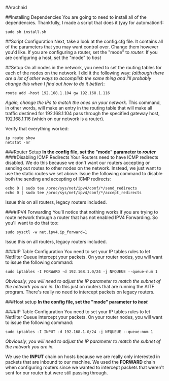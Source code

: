 #Arachnid

##Installing Dependencies
You are going to need to install all of the dependencies. Thankfully, I made a script that does it (yay for automation!):
	
	sudo sh install.sh

##Script Configuration
Next, take a look at the config.cfg file. It contains all of the parameters that you may want control over. Change them however you'd like.
If you are configuring a router, set the "mode" to *router*.
If you are configuring a host, set the "mode" to *host*

##Setup
On all nodes in the network, you need to set the routing tables for each of the nodes on the network. I did it the following way:
*(although there are a lot of other ways to accomplish the same thing and I'll probably change this when I find out how to do it better)*:

	route add -host 192.168.1.104 gw 192.168.1.116

*Again, change the IPs to match the ones on your network.*
This command, in other words, will make an entry in the routing table that will make all traffic destined for 192.168.1.104 pass through the specified gateway host, 192.168.1.116 (which on our network is a router). 

Verify that everything worked:

	ip route show
	netstat -nr

###Router Setup
**In the config file, set the "mode" parameter to *router***
####Disabling ICMP Redirects
Your Routers need to have ICMP redirects disabled. We do this because we don't want our routers accepting or sending out routes to other nodes on the network. Instead, we just want to use the static routes we set above. Issue the following command to disable both the sending and accepting of ICMP redirects:

	echo 0 | sudo tee /proc/sys/net/ipv4/conf/*/send_redirects
	echo 0 | sudo tee /proc/sys/net/ipv4/conf/*/accept_redirects

Issue this on all routers, legacy routers included.

####IPV4 Forwarding
You'll notice that nothing works if you are trying to route network through a router that has not enabled IPV4 Forwarding. So you'll want to do that too:

	sudo sysctl -w net.ipv4.ip_forward=1
Issue this on all routers, legacy routers included.

####IP Table Configuration
You need to set your IP tables rules to let Netfilter Queue intercept your packets. On your router nodes, you will want to issue the following command:

	sudo iptables -I FORWARD -d 192.168.1.0/24 -j NFQUEUE --queue-num 1

*Obviously, you will need to adjust the IP parameter to match the subnet of the network you are in.*
Do this just on routers that are running the AITF program. There's really no need to intercept packets on legacy routers.

###Host setup
**In the config file, set the "mode" parameter to *host***

####IP Table Configuration
You need to set your IP tables rules to let Netfilter Queue intercept your packets. On your router nodes, you will want to issue the following command:

	sudo iptables -I INPUT -d 192.168.1.0/24 -j NFQUEUE --queue-num 1

*Obviously, you will need to adjust the IP parameter to match the subnet of the network you are in.*

We use the **INPUT** chain on hosts because we are really only interested in packets that are inbound to our machine. We used the **FORWARD** chain when configuring routers since we wanted to intercept packets that weren't sent for our router but were still passing through.








